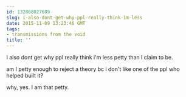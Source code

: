 ```yaml
---
id: 132868027689
slug: i-also-dont-get-why-ppl-really-think-im-less
date: 2015-11-09 13:23:46 GMT
tags:
- transmissions from the void
title: ''
---
```

I also dont get why ppl really think i'm less petty than I claim to be. 

am I petty enough to reject a theory bc i don't like one of the ppl who helped built it? 

why,  yes. I am that petty.